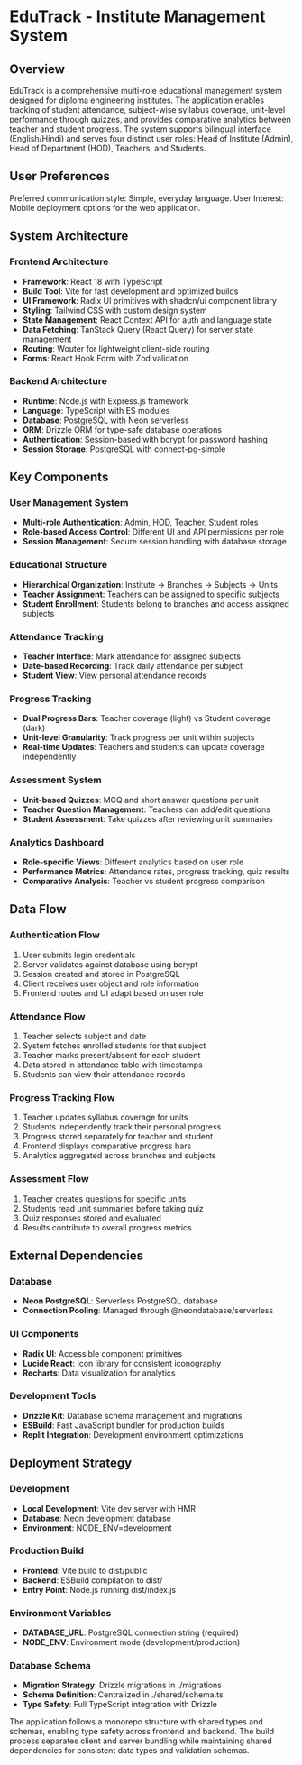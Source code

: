 # EduTrack - Institute Management System

## Overview

EduTrack is a comprehensive multi-role educational management system designed for diploma engineering institutes. The application enables tracking of student attendance, subject-wise syllabus coverage, unit-level performance through quizzes, and provides comparative analytics between teacher and student progress. The system supports bilingual interface (English/Hindi) and serves four distinct user roles: Head of Institute (Admin), Head of Department (HOD), Teachers, and Students.

## User Preferences

Preferred communication style: Simple, everyday language.
User Interest: Mobile deployment options for the web application.

## System Architecture

### Frontend Architecture
- **Framework**: React 18 with TypeScript
- **Build Tool**: Vite for fast development and optimized builds
- **UI Framework**: Radix UI primitives with shadcn/ui component library
- **Styling**: Tailwind CSS with custom design system
- **State Management**: React Context API for auth and language state
- **Data Fetching**: TanStack Query (React Query) for server state management
- **Routing**: Wouter for lightweight client-side routing
- **Forms**: React Hook Form with Zod validation

### Backend Architecture
- **Runtime**: Node.js with Express.js framework
- **Language**: TypeScript with ES modules
- **Database**: PostgreSQL with Neon serverless
- **ORM**: Drizzle ORM for type-safe database operations
- **Authentication**: Session-based with bcrypt for password hashing
- **Session Storage**: PostgreSQL with connect-pg-simple

## Key Components

### User Management System
- **Multi-role Authentication**: Admin, HOD, Teacher, Student roles
- **Role-based Access Control**: Different UI and API permissions per role
- **Session Management**: Secure session handling with database storage

### Educational Structure
- **Hierarchical Organization**: Institute → Branches → Subjects → Units
- **Teacher Assignment**: Teachers can be assigned to specific subjects
- **Student Enrollment**: Students belong to branches and access assigned subjects

### Attendance Tracking
- **Teacher Interface**: Mark attendance for assigned subjects
- **Date-based Recording**: Track daily attendance per subject
- **Student View**: View personal attendance records

### Progress Tracking
- **Dual Progress Bars**: Teacher coverage (light) vs Student coverage (dark)
- **Unit-level Granularity**: Track progress per unit within subjects
- **Real-time Updates**: Teachers and students can update coverage independently

### Assessment System
- **Unit-based Quizzes**: MCQ and short answer questions per unit
- **Teacher Question Management**: Teachers can add/edit questions
- **Student Assessment**: Take quizzes after reviewing unit summaries

### Analytics Dashboard
- **Role-specific Views**: Different analytics based on user role
- **Performance Metrics**: Attendance rates, progress tracking, quiz results
- **Comparative Analysis**: Teacher vs student progress comparison

## Data Flow

### Authentication Flow
1. User submits login credentials
2. Server validates against database using bcrypt
3. Session created and stored in PostgreSQL
4. Client receives user object and role information
5. Frontend routes and UI adapt based on user role

### Attendance Flow
1. Teacher selects subject and date
2. System fetches enrolled students for that subject
3. Teacher marks present/absent for each student
4. Data stored in attendance table with timestamps
5. Students can view their attendance records

### Progress Tracking Flow
1. Teacher updates syllabus coverage for units
2. Students independently track their personal progress
3. Progress stored separately for teacher and student
4. Frontend displays comparative progress bars
5. Analytics aggregated across branches and subjects

### Assessment Flow
1. Teacher creates questions for specific units
2. Students read unit summaries before taking quiz
3. Quiz responses stored and evaluated
4. Results contribute to overall progress metrics

## External Dependencies

### Database
- **Neon PostgreSQL**: Serverless PostgreSQL database
- **Connection Pooling**: Managed through @neondatabase/serverless

### UI Components
- **Radix UI**: Accessible component primitives
- **Lucide React**: Icon library for consistent iconography
- **Recharts**: Data visualization for analytics

### Development Tools
- **Drizzle Kit**: Database schema management and migrations
- **ESBuild**: Fast JavaScript bundler for production builds
- **Replit Integration**: Development environment optimizations

## Deployment Strategy

### Development
- **Local Development**: Vite dev server with HMR
- **Database**: Neon development database
- **Environment**: NODE_ENV=development

### Production Build
- **Frontend**: Vite build to dist/public
- **Backend**: ESBuild compilation to dist/
- **Entry Point**: Node.js running dist/index.js

### Environment Variables
- **DATABASE_URL**: PostgreSQL connection string (required)
- **NODE_ENV**: Environment mode (development/production)

### Database Schema
- **Migration Strategy**: Drizzle migrations in ./migrations
- **Schema Definition**: Centralized in ./shared/schema.ts
- **Type Safety**: Full TypeScript integration with Drizzle

The application follows a monorepo structure with shared types and schemas, enabling type safety across frontend and backend. The build process separates client and server bundling while maintaining shared dependencies for consistent data types and validation schemas.